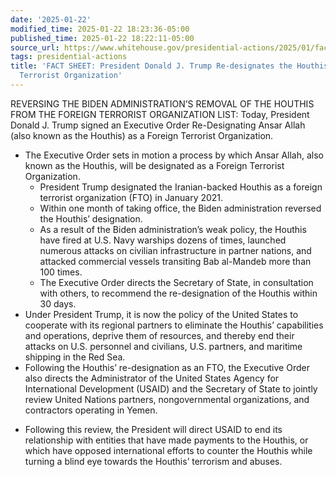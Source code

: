 ```yaml
---
date: '2025-01-22'
modified_time: 2025-01-22 18:23:36-05:00
published_time: 2025-01-22 18:22:11-05:00
source_url: https://www.whitehouse.gov/presidential-actions/2025/01/fact-sheet-president-donald-j-trump-protects-the-states-and-the-american-people-by-closing-the-border-to-illegals-via-proclamation-2/
tags: presidential-actions
title: 'FACT SHEET: President Donald J. Trump Re-designates the Houthis as a Foreign
  Terrorist Organization'
---
```

 
REVERSING THE BIDEN ADMINISTRATION’S REMOVAL OF THE HOUTHIS FROM THE
FOREIGN TERRORIST ORGANIZATION LIST: Today, President Donald J. Trump
signed an Executive Order Re-Designating Ansar Allah (also known as the
Houthis) as a Foreign Terrorist Organization.

-   The Executive Order sets in motion a process by which Ansar Allah,
    also known as the Houthis, will be designated as a Foreign Terrorist
    Organization.
    -   President Trump designated the Iranian-backed Houthis as a
        foreign terrorist organization (FTO) in January 2021.
    -   Within one month of taking office, the Biden administration
        reversed the Houthis’ designation.
    -   As a result of the Biden administration’s weak policy, the
        Houthis have fired at U.S. Navy warships dozens of times,
        launched numerous attacks on civilian infrastructure in partner
        nations, and attacked commercial vessels transiting Bab
        al-Mandeb more than 100 times.
    -   The Executive Order directs the Secretary of State, in
        consultation with others, to recommend the re-designation of the
        Houthis within 30 days.
-   Under President Trump, it is now the policy of the United States to
    cooperate with its regional partners to eliminate the Houthis’
    capabilities and operations, deprive them of resources, and thereby
    end their attacks on U.S. personnel and civilians, U.S. partners,
    and maritime shipping in the Red Sea.
-   Following the Houthis’ re-designation as an FTO, the Executive Order
    also directs the Administrator of the United States Agency for
    International Development (USAID) and the Secretary of State to
    jointly review United Nations partners, nongovernmental
    organizations, and contractors operating in Yemen.

<!-- -->

-   Following this review, the President will direct USAID to end its
    relationship with entities that have made payments to the Houthis,
    or which have opposed international efforts to counter the Houthis
    while turning a blind eye towards the Houthis’ terrorism and abuses.
